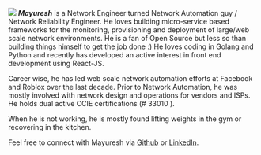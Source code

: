 ![](/img/avatar.jpg)  **_Mayuresh_** is a Network Engineer turned Network Automation guy / Network Reliability Engineer. He loves building micro-service based frameworks for the monitoring, provisioning and deployment of large/web scale network environments. He is a fan of Open Source but less so than building things himself to get the job done :) He loves coding in Golang and Python and recently has developed an active interest in front end development using React-JS. 

Career wise, he has led web scale network automation efforts at Facebook and Roblox over the last decade. Prior to Network Automation, he was mostly involved with network design and operations for vendors and ISPs. He holds dual active CCIE certifications (# 33010 ).

When he is not working, he is mostly found lifting weights in the gym or recovering in the kitchen. 

Feel free to connect with Mayuresh via [Github](https://github.com/mayuresh82) or [LinkedIn](www.linkedin.com/in/mayuresh-gaitonde-3232001).
